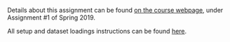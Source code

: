 Details about this assignment can be found [on the course webpage](http://cs231n.stanford.edu/2019/syllabus.html), under Assignment #1 of Spring 2019.

All setup and dataset loadings instructions can be found [here](https://cs231n.github.io/assignments2019/assignment1/).
